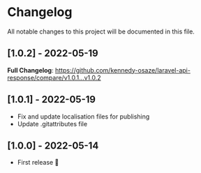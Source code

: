 # Changelog

All notable changes to this project will be documented in this file.

## [1.0.2] - 2022-05-19

**Full Changelog**: <https://github.com/kennedy-osaze/laravel-api-response/compare/v1.0.1...v1.0.2>

## [1.0.1] - 2022-05-19

- Fix and update localisation files for publishing
- Update .gitattributes file

## [1.0.0] - 2022-05-14

- First release 🚀
